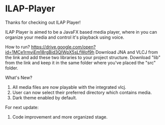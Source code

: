 # ILAP-Player

Thanks for checking out ILAP Player!

ILAP Player is aimed to be a JavaFX based media player, where in you can organize your media and control it's playback using voice.

How to run?
https://drive.google.com/open?id=1MCe1rmvjEm18rgBid3QIWpX5sLfWof9h
Download JNA and VLCJ from the link and add these two libraries to your project structure.
Download "lib" from the link and keep it in the same folder where you've placed the "src" folder.

What's New?
1. All media files are now playable with the integrated vlcj.
2. User can now select their preferred directory which contains media.
3. Dark theme enabled by default.

For next update:
1. Code improvement and more organized stage.
